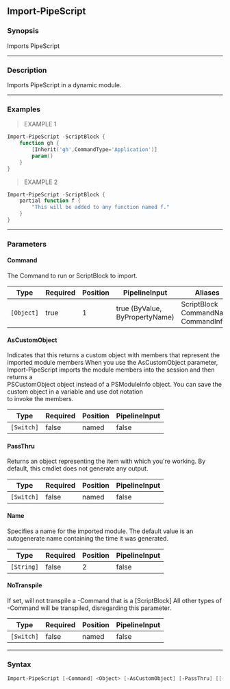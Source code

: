 Import-PipeScript
-----------------




### Synopsis
Imports PipeScript



---


### Description

Imports PipeScript in a dynamic module.



---


### Examples
> EXAMPLE 1

```PowerShell
Import-PipeScript -ScriptBlock {
    function gh {
        [Inherit('gh',CommandType='Application')]
        param()
    }
}
```
> EXAMPLE 2

```PowerShell
Import-PipeScript -ScriptBlock {
    partial function f {
        "This will be added to any function named f."
    }
}
```


---


### Parameters
#### **Command**

The Command to run or ScriptBlock to import.






|Type      |Required|Position|PipelineInput                 |Aliases                                    |
|----------|--------|--------|------------------------------|-------------------------------------------|
|`[Object]`|true    |1       |true (ByValue, ByPropertyName)|ScriptBlock<br/>CommandName<br/>CommandInfo|



#### **AsCustomObject**

Indicates that this returns a custom object with members that represent the imported module members
When you use the AsCustomObject parameter, Import-PipeScript imports the module members into the session and then returns a    
PSCustomObject object instead of a PSModuleInfo object. You can save the custom object in a variable and use dot notation    
to invoke the members.






|Type      |Required|Position|PipelineInput|
|----------|--------|--------|-------------|
|`[Switch]`|false   |named   |false        |



#### **PassThru**

Returns an object representing the item with which you're working. By default, this cmdlet does not generate any output.






|Type      |Required|Position|PipelineInput|
|----------|--------|--------|-------------|
|`[Switch]`|false   |named   |false        |



#### **Name**

Specifies a name for the imported module.
The default value is an autogenerate name containing the time it was generated.






|Type      |Required|Position|PipelineInput|
|----------|--------|--------|-------------|
|`[String]`|false   |2       |false        |



#### **NoTranspile**

If set, will not transpile a -Command that is a [ScriptBlock]
All other types of -Command will be transpiled, disregarding this parameter.






|Type      |Required|Position|PipelineInput|
|----------|--------|--------|-------------|
|`[Switch]`|false   |named   |false        |





---


### Syntax
```PowerShell
Import-PipeScript [-Command] <Object> [-AsCustomObject] [-PassThru] [[-Name] <String>] [-NoTranspile] [<CommonParameters>]
```
